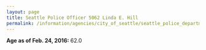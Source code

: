 ```yaml
---
layout: page
title: Seattle Police Officer 5062 Linda E. Hill
permalink: /information/agencies/city_of_seattle/seattle_police_department/copbook/5062/
---
```


**Age as of Feb. 24, 2016:** 62.0
